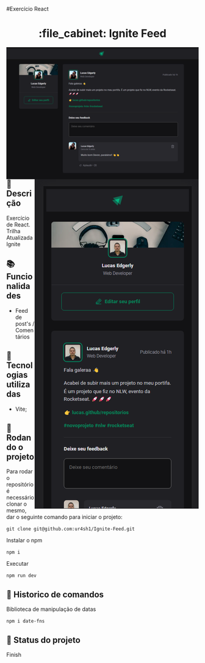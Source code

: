 #Exercício React
<h1 align="center">:file_cabinet: Ignite Feed</h1>

<img align="left" title="Ignite Feed" src="https://github.com/ur4sh1/Ignite-Feed/blob/main/public/2022-10-25.png" />
<img align="right" title="Ignite Feed" src="https://github.com/ur4sh1/Ignite-Feed/blob/main/public/2022-10-27-mobile.png" />

## :memo: Descrição
Exercício de React. Trilha Atualizada Ignite

## :books: Funcionalidades
* Feed de post's / Comentários

## :wrench: Tecnologias utilizadas
* Vite;

## :rocket: Rodando o projeto
Para rodar o repositório é necessário clonar o mesmo, dar o seguinte comando para iniciar o projeto:
```
git clone git@github.com:ur4sh1/Ignite-Feed.git
```
Instalar o npm
```
npm i
```
Executar
```
npm run dev
```

## :rocket: Historico de comandos
Biblioteca de manipulação de datas
```
npm i date-fns
```

## :dart: Status do projeto
Finish